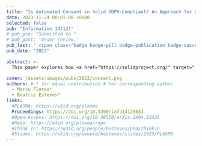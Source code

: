 ```yaml
---
title: "Is Automated Consent in Solid GDPR-Compliant? An Approach for Obtaining Valid Consent with the Solid Protocol"
date: 2023-11-24 00:01:00 +0800
selected: false
pub: "Information 14(12)"
# pub_pre: "Submitted to "
# pub_post: 'Under review.'
pub_last: ' <span class="badge badge-pill badge-publication badge-success">Journal</span>'
pub_date: "2023"

abstract: >-
  This paper explores how <a href="https://solidproject.org/" target="_blank">Solid</a> can comply with <a href="http://data.europa.eu/eli/reg/2016/679/oj" target="_blank">GDPR</a> requirements by analyzing the introduction of a policy layer for obtaining consent to process EU citizens' personal data, and whether such consent can be considered freely given, specific, informed and unambiguous.

cover: /assets/images/pubs/2023/consent.png
authors: # * for equal contribution # for corresponding author
  - Marcu Florea*
  - Beatriz Esteves*
links:
  #PLASMA: https://w3id.org/plasma
  Proceedings: https://doi.org/10.3390/info14120631
  #Open-Access: https://doi.org/10.48550/arXiv.2404.13426
  #Repo: https://w3id.org/plasma/repo
  #Think-In: https://w3id.org/people/besteves/phd/thinkin
  #Slides: https://w3id.org/people/besteves/slides/2023/PLASMA
---
```

